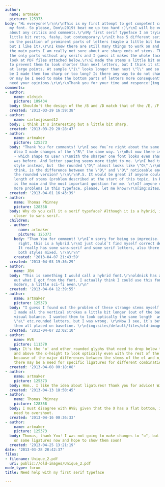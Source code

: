 ```yaml
---
author:
  name: artmaker
  picture: 125373
body: "Hi everyone!\r\n\r\nThis is my first attempt to get competent critique about
  my font. So please, Don\u2019t beat me up too hard :)\r\nI will be very appreciated
  about any critics and comments.\r\nMy first serif typeface I am trying to make a
  little bit retro, fashy, but contemporary.\r\nIt has 5 different serif shapes depending
  on the position of prominent parts of letters (maybe a little bit too complicated,
  but I like it).\r\nI know there are still many things to work on and improve, but
  the main parts I am really not sure about are sharp ends of stems. The stems are
  the only parts without any serifs and I guess it makes the whole face unusual.\r\nPlease
  look at PDF files attached below.\r\nI made the stems a little bit out of the baseline
  to prevent them to look shorter than next letters, but I think it still looks wired
  at large points. At sample \"i\" looks longer than next \"l\" and so on.. . May
  be I made them too sharp or too long? Is there any way to do not change the shape?
  Or may be I need to make the bottom parts of letters more consequent? Or it is Okay?\r\nI
  need your opinions.\r\n\r\nThank you for your time and responce![img:sites/default/files/old-images/Half_Serif_3_sm_5567.jpg]"
comments:
- author:
    name: oldnick
    picture: 109434
  body: Shouldn't the design of the /B and /D match that of the /E, /F and /P?
  created: '2013-03-29 16:59:38'
- author:
    name: carlosjosued12
  body: I think it's interesting but a little bit sharp.
  created: '2013-03-29 20:28:47'
- author:
    name: artmaker
    picture: 125373
  body: "Thank You for comments! \r\nI see You`re right about the same design of letters.
    Also I made changes of the \"R\" the same way. \r\nBut now there is a dilemma
    - which shape to use? \r\nWith the sharper one font looks even sharper, than it
    was before. And letter spacing seems more tight to me. \r\nI had tried  the rounded
    style instead, but  the rounded \"D\" almost looks like \"O\".\r\nWhat do you
    think, is the difference between the \"D\" and \"O\" noticeable enough to choose
    the rounded version? \r\n\r\nP.S. It would be great if anyone could comment the
    length of stems (problem described at the start of this topic, in PDF file). This
    is the main and the most important question for me. \r\nIf anyone can notice some
    more problems in this typeface, please, let me know!\r\n[img:sites/default/files/old-images/test_Rounded_5457.jpg][img:sites/default/files/old-images/test_Sharper_3986.jpg]"
  created: '2013-04-01 16:43:39'
- author:
    name: Thomas Phinney
    picture: 128358
  body: Why do you call it a serif typeface? Although it is a hybrid, it seems a lot
    closer to sans serif.
  children:
  - author:
      name: artmaker
      picture: 125373
    body: "Than You for comment! \r\nI`m sorry for being so imprecise. Actually, You`re
      right, this is a hybrid.\r\nI just could`t find myself correct definition :)
      It really has some sans-serif and some serif letters, also there are some with
      both styles mixed. \r\n\r\n"
    created: '2013-04-07 21:43:59'
  created: '2013-04-03 19:36:29'
- author:
    name: JBN
  body: "This is something I would call a hybrid font.\r\noldnick has already pointed
    out what I got from the font. I actually think I could use this font. Looks very
    modern, a little sci-fi even.\r\n"
  created: '2013-04-04 12:39:55'
- author:
    name: artmaker
    picture: 125373
  body: "I guess I found out the problem of these strange stems myself. Previously
    I made all the vertical strokes a little bit longer (out of the baseline) for
    visual balance. I wanted them to look optically the same length  as \"o\", \"s\",
    \"a\" etc.rounded letters, but I was wrong. \r\nNow I see, it`s better to make
    them all placed on baseline. \r\n[img:sites/default/files/old-images/Illinois_5869.jpg]"
  created: '2013-04-07 22:02:10'
- author:
    name: HVB
    picture: 111370
  body: It's the 'o' and other rounded glyphs that need to drop below the baseline
    and above the x-height to look optically even with the rest of the text.  Or possibly,
    because of the major differences between the stems of the el and n, for instance,
    there may be a need for specific ligatures for different combinations.
  created: '2013-04-08 00:18:08'
- author:
    name: artmaker
    picture: 125373
  body: Hmm.. I like the idea about ligatures! Thank you for advice! Will keep working.
  created: '2013-04-13 18:50:45'
- author:
    name: Thomas Phinney
    picture: 128358
  body: I must disagree with HVB; given that the O has a flat bottom, it does not
    need to overshoot.
  created: '2013-04-16 00:36:33'
- author:
    name: artmaker
    picture: 125373
  body: Thomas, thank You! I was not going to make changes to "o", but I am working
    on some ligatures now and hope to show them soon!
  created: '2013-04-25 13:21:19'
date: '2013-03-28 20:42:37'
files:
- filename: Unique_2.pdf
  uri: public://old-images/Unique_2.pdf
node_type: forum
title: Need help with my first serif typeface

---
```

